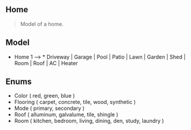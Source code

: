 Home
----
>Model of a home.

Model
-----
* Home 1 --> * Driveway | Garage | Pool | Patio | Lawn | Garden | Shed | Room | Roof | AC | Heater

Enums
-----
* Color ( red, green, blue )
* Flooring ( carpet, concrete, tile, wood, synthetic )
* Mode ( primary, secondary )
* Roof ( alluminum, galvalume, tile, shingle )
* Room ( kitchen, bedroom, living, dining, den, study, laundry )